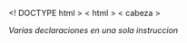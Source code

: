 
<! DOCTYPE html >
< html >
< cabeza >
	<meta charset="utf-8">
	<title>Declaraciones</title>
	<link rel="stylesheet" type="text/css" href="css/estilo.css">
	<link rel="stylesheet" type="text/css" href="css/fuentes.css">

</head>
<body>

 <p class= "alexbrush-regular"><i>Varias declaraciones en una sola instruccion</i></p>

</body>
</html>

